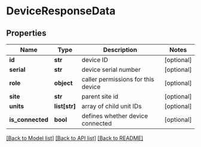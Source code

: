 # DeviceResponseData

## Properties
Name | Type | Description | Notes
------------ | ------------- | ------------- | -------------
**id** | **str** | device ID | [optional] 
**serial** | **str** | device serial number | [optional] 
**role** | **object** | caller permissions for this device | [optional] 
**site** | **str** | parent site id | [optional] 
**units** | **list[str]** | array of child unit IDs | [optional] 
**is_connected** | **bool** | defines whether device connected | [optional] 

[[Back to Model list]](../README.md#documentation-for-models) [[Back to API list]](../README.md#documentation-for-api-endpoints) [[Back to README]](../README.md)

